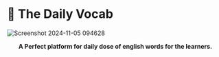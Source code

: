 # 📔 The Daily Vocab 

![Screenshot 2024-11-05 094628](https://github.com/user-attachments/assets/43acb561-c789-415b-bbd5-bf6176da7c1c)
<p align="center">
  <strong>A Perfect platform for daily dose of english words for the learners.
</strong>
</p>

